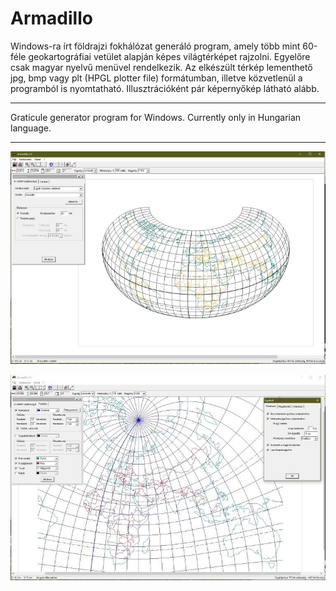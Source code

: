 # Armadillo

Windows-ra írt földrajzi fokhálózat generáló program, amely több mint 60-féle geokartográfiai vetület alapján képes világtérképet rajzolni. Egyelőre csak magyar nyelvű menüvel rendelkezik. 
Az elkészült térkép lementhető jpg, bmp vagy plt (HPGL plotter file) formátumban, illetve közvetlenül a programból is nyomtatható.
Illusztrációként pár képernyőkép látható alább.

***
Graticule generator program for Windows. Currently only in Hungarian language. 
***

![Alt text](res/screen1.jpg?raw=true "Armadillo vetületű világtérkép")

![Alt text](res/screen2.jpg?raw=true "August-féle vetület")
